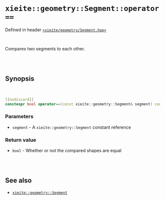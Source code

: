 # `xieite::geometry::Segment::operator==`
Defined in header [`<xieite/geometry/Segment.hpp>`](../../../include/xieite/geometry/Segment.hpp)

<br/>

Compares two segments to each other.

<br/><br/>

## Synopsis

<br/>

```cpp
[[nodiscard]]
constexpr bool operator==(const xieite::geometry::Segment& segment) const noexcept;
```
### Parameters
- `segment` - A `xieite::geometry::Segment` constant reference
### Return value
- `bool` - Whether or not the compared shapes are equal

<br/><br/>

## See also
- [`xieite::geometry::Segment`](../../../docs/geometry/Segment.md)
